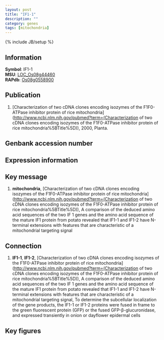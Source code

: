 ```yaml
---
layout: post
title: "IF1-1"
description: ""
category: genes
tags: [mitochondria]
---
```

{% include JB/setup %}

## Information
__Symbol__: IF1-1  
__MSU__: [LOC_Os08g44460](http://rice.plantbiology.msu.edu/cgi-bin/ORF_infopage.cgi?orf=LOC_Os08g44460)  
__RAPdb__: [Os08g0558900](http://rapdb.dna.affrc.go.jp/viewer/gbrowse_details/irgsp1?name=Os08g0558900)  

## Publication
1. [Characterization of two cDNA clones encoding isozymes of the F1F0-ATPase inhibitor protein of rice mitochondria](http://www.ncbi.nlm.nih.gov/pubmed?term=(Characterization of two cDNA clones encoding isozymes of the F1F0-ATPase inhibitor protein of rice mitochondria%5BTitle%5D)), 2000, Planta.

## Genbank accession number

## Expression information

## Key message
1. __mitochondria__, [Characterization of two cDNA clones encoding isozymes of the F1F0-ATPase inhibitor protein of rice mitochondria](http://www.ncbi.nlm.nih.gov/pubmed?term=(Characterization of two cDNA clones encoding isozymes of the F1F0-ATPase inhibitor protein of rice mitochondria%5BTitle%5D)),  A comparison of the deduced amino acid sequences of the two IF 1 genes and the amino acid sequence of the mature IF1 protein from potato revealed that IF1-1 and IF1-2 have N-terminal extensions with features that are characteristic of a mitochondrial targeting signal

## Connection
1. __IF1-1__, __IF1-2__, [Characterization of two cDNA clones encoding isozymes of the F1F0-ATPase inhibitor protein of rice mitochondria](http://www.ncbi.nlm.nih.gov/pubmed?term=(Characterization of two cDNA clones encoding isozymes of the F1F0-ATPase inhibitor protein of rice mitochondria%5BTitle%5D)),  A comparison of the deduced amino acid sequences of the two IF 1 genes and the amino acid sequence of the mature IF1 protein from potato revealed that IF1-1 and IF1-2 have N-terminal extensions with features that are characteristic of a mitochondrial targeting signal, To determine the subcellular localization of the gene products, the IF1-1 or IF1-2 proteins were fused in frame to the green fluorescent protein (GFP) or the fused GFP-β-glucuronidase, and expressed transiently in onion or dayflower epidermal cells

## Key figures


